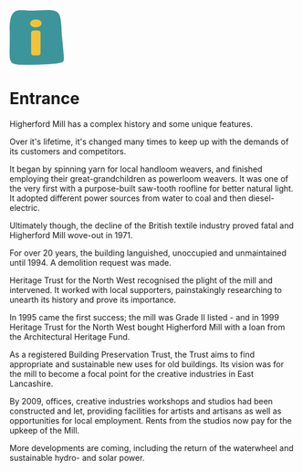 ![max_pic](./things.png)
# Entrance

Higherford Mill has a complex history and some unique features.

Over it's lifetime, it's changed many times to keep up with the demands of its customers and competitors.

It began by spinning yarn for local handloom weavers, and finished employing their great-grandchildren as powerloom weavers. It was one of the very first with a purpose-built saw-tooth roofline for better natural light. It adopted different power sources from water to coal and then diesel-electric. 

Ultimately though, the decline of the British textile industry proved fatal and Higherford Mill wove-out in 1971.

For over 20 years, the building languished, unoccupied and unmaintained until 1994. A demolition request was made.

Heritage Trust for the North West recognised the plight of the mill and intervened. It worked with local supporters, painstakingly researching to unearth its history and prove its importance.

In 1995 came the first success; the mill was Grade II listed - and in 1999 Heritage Trust for the North West bought Higherford Mill with a loan from the Architectural Heritage Fund.

As a registered Building Preservation Trust, the Trust aims to find appropriate and sustainable new uses for old buildings. Its vision was for the mill to become a focal point for the creative industries in East Lancashire. 

By 2009, offices, creative industries workshops and studios had been constructed and let, providing facilities for artists and artisans as well as opportunities for local employment. Rents from the studios now pay for the upkeep of the Mill. 

More developments are coming, including the return of the waterwheel and sustainable hydro- and solar power. 
